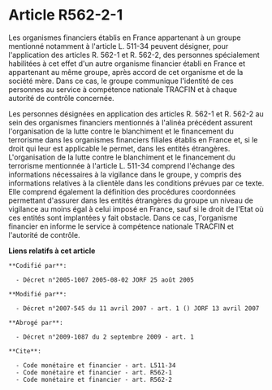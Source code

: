 # Article R562-2-1

Les organismes financiers établis en France appartenant à un groupe mentionné notamment à l'article L. 511-34 peuvent
désigner, pour l'application des articles R. 562-1 et R. 562-2, des personnes spécialement habilitées à cet effet d'un autre
organisme financier établi en France et appartenant au même groupe, après accord de cet organisme et de la société mère. Dans
ce cas, le groupe communique l'identité de ces personnes au service à compétence nationale TRACFIN et à chaque autorité de
contrôle concernée.

Les personnes désignées en application des articles R. 562-1 et R. 562-2 au sein des organismes financiers mentionnés à
l'alinéa précédent assurent l'organisation de la lutte contre le blanchiment et le financement du terrorisme dans les
organismes financiers filiales établis en France et, si le droit qui leur est applicable le permet, dans les entités
étrangères. L'organisation de la lutte contre le blanchiment et le financement du terrorisme mentionnée à l'article L. 511-34
comprend l'échange des informations nécessaires à la vigilance dans le groupe, y compris des informations relatives à la
clientèle dans les conditions prévues par ce texte. Elle comprend également la définition des procédures coordonnées
permettant d'assurer dans les entités étrangères du groupe un niveau de vigilance au moins égal à celui imposé en France,
sauf si le droit de l'Etat où ces entités sont implantées y fait obstacle. Dans ce cas, l'organisme financier en informe le
service à compétence nationale TRACFIN et l'autorité de contrôle.

**Liens relatifs à cet article**

	**Codifié par**:

	  - Décret n°2005-1007 2005-08-02 JORF 25 août 2005

	**Modifié par**:

	  - Décret n°2007-545 du 11 avril 2007 - art. 1 () JORF 13 avril 2007

	**Abrogé par**:

	  - Décret n°2009-1087 du 2 septembre 2009 - art. 1

	**Cite**:

	  - Code monétaire et financier - art. L511-34
	  - Code monétaire et financier - art. R562-1
	  - Code monétaire et financier - art. R562-2
